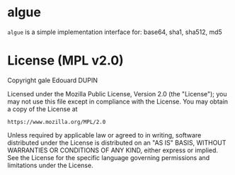 algue
=====

`algue` is a simple <algorith> implementation interface for: base64, sha1, sha512, md5

License (MPL v2.0)
=====================
Copyright gale Edouard DUPIN

Licensed under the Mozilla Public License, Version 2.0 (the "License");
you may not use this file except in compliance with the License.
You may obtain a copy of the License at

    https://www.mozilla.org/MPL/2.0

Unless required by applicable law or agreed to in writing, software
distributed under the License is distributed on an "AS IS" BASIS,
WITHOUT WARRANTIES OR CONDITIONS OF ANY KIND, either express or implied.
See the License for the specific language governing permissions and
limitations under the License.
